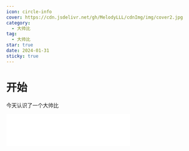 ```yaml
---
icon: circle-info
cover: https://cdn.jsdelivr.net/gh/MelodyLLL/cdnImg/img/cover2.jpg
category:
  - 大帅比
tag:
  - 大帅比
star: true
date: 2024-01-31
sticky: true
---
```


# 开始

今天认识了一个大帅比

<iframe frameborder="no" border="0" marginwidth="0" marginheight="0" width=330 height=86 src="//music.163.com/outchain/player?type=2&id=1485072633&auto=1&height=66"></iframe>